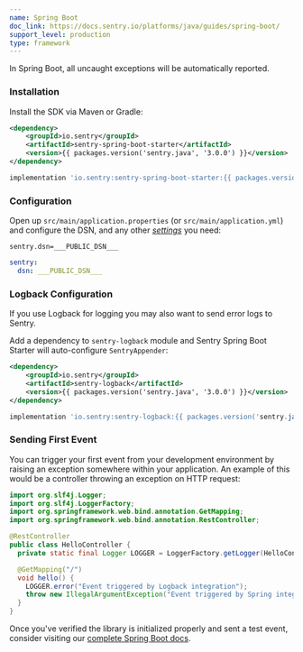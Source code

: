 ```yaml
---
name: Spring Boot
doc_link: https://docs.sentry.io/platforms/java/guides/spring-boot/
support_level: production
type: framework
---
```


In Spring Boot, all uncaught exceptions will be automatically reported.

### Installation

Install the SDK via Maven or Gradle:

```xml {tabTitle:Maven}
<dependency>
    <groupId>io.sentry</groupId>
    <artifactId>sentry-spring-boot-starter</artifactId>
    <version>{{ packages.version('sentry.java', '3.0.0') }}</version>
</dependency>
```

```groovy {tabTitle:Gradle}
implementation 'io.sentry:sentry-spring-boot-starter:{{ packages.version('sentry.java', '3.0.0') }}'
```

### Configuration

Open up `src/main/application.properties` (or `src/main/application.yml`) and configure the DSN, and any other [_settings_](/platforms/java/configuration/#options) you need:

```properties {tabTitle:application.properties}
sentry.dsn=___PUBLIC_DSN___
```

```yaml {tabTitle:application.yml}
sentry:
  dsn: ___PUBLIC_DSN___
```

### Logback Configuration

If you use Logback for logging you may also want to send error logs to Sentry.

Add a dependency to `sentry-logback` module and Sentry Spring Boot Starter will auto-configure `SentryAppender`:

```xml {tabTitle:Maven}
<dependency>
    <groupId>io.sentry</groupId>
    <artifactId>sentry-logback</artifactId>
    <version>{{ packages.version('sentry.java', '3.0.0') }}</version>
</dependency>
```

```groovy {tabTitle:Gradle}
implementation 'io.sentry:sentry-logback:{{ packages.version('sentry.java', '3.0.0') }}'
```

### Sending First Event

You can trigger your first event from your development environment by raising an exception somewhere within your application. An example of this would be a controller throwing an exception on HTTP request:

```java
import org.slf4j.Logger;
import org.slf4j.LoggerFactory;
import org.springframework.web.bind.annotation.GetMapping;
import org.springframework.web.bind.annotation.RestController;

@RestController
public class HelloController {
  private static final Logger LOGGER = LoggerFactory.getLogger(HelloController.class);

  @GetMapping("/")
  void hello() {
    LOGGER.error("Event triggered by Logback integration");
    throw new IllegalArgumentException("Event triggered by Spring integration");
  }
}
```

Once you've verified the library is initialized properly and sent a test event, consider visiting our [complete Spring Boot docs](https://docs.sentry.io/platforms/java/guides/spring-boot/).
